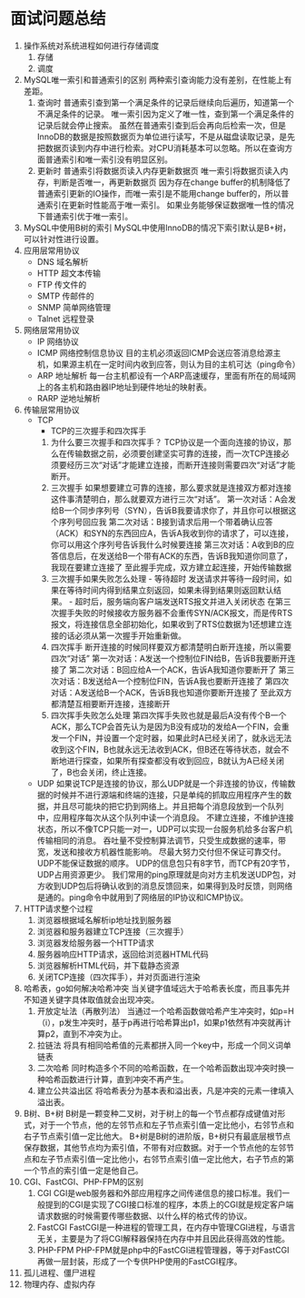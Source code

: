 # 面试问题总结

1. 操作系统对系统进程如何进行存储调度
	1. 存储
	2. 调度
2. MySQL唯一索引和普通索引的区别
两种索引查询能力没有差别，在性能上有差距。
	1. 查询时
	  普通索引查到第一个满足条件的记录后继续向后遍历，知道第一个不满足条件的记录。
	  唯一索引因为定义了唯一性，查到第一个满足条件的记录后就会停止搜索。
	  虽然在普通索引查到后会再向后检索一次，但是InnoDB的数据是按照数据页为单位进行读写，不是从磁盘读取记录，是先把数据页读到内存中进行检索。对CPU消耗基本可以忽略。所以在查询方面普通索引和唯一索引没有明显区别。
	2. 更新时
	  普通索引将数据页读入内存更新数据页
	  唯一索引将数据页读入内存，判断是否唯一，再更新数据页
	  因为存在change buffer的机制降低了普通索引更新的IO操作，而唯一索引是不能用change buffer的，所以普通索引在更新时性能高于唯一索引。
	  如果业务能够保证数据唯一性的情况下普通索引优于唯一索引。
3. MySQL中使用B树的索引
  MySQL中使用InnoDB的情况下索引默认是B+树，可以针对性进行设置。
4. 应用层常用协议
	- DNS 域名解析
	- HTTP 超文本传输
	- FTP 传文件的
	- SMTP 传邮件的
	- SNMP 简单网络管理
	- Talnet 远程登录
5. 网络层常用协议
	- IP 网络协议
	- ICMP 网络控制信息协议
	  目的主机必须返回ICMP会送应答消息给源主机，如果源主机在一定时间内收到应答，则认为目的主机可达（ping命令）
	- ARP 地址解析
	  每一台主机都设有一个ARP高速缓存，里面有所在的局域网上的各主机和路由器IP地址到硬件地址的映射表。
	- RARP 逆地址解析
6. 传输层常用协议
	- TCP
		- TCP的三次握手和四次挥手
		1. 为什么要三次握手和四次挥手？
		    TCP协议是一个面向连接的协议，那么在传输数据之前，必须要创建坚实可靠的连接，而一次TCP连接必须要经历三次“对话”才能建立连接，而断开连接则需要四次“对话”才能断开。
		2. 三次握手
		    如果想要建立可靠的连接，那么要求就是连接双方都对连接这件事清楚明白，那么就要双方进行三次“对话”。
		    第一次对话：A会发给B一个同步序列号（SYN），告诉B我要请求你了，并且你可以根据这个序列号回应我
		    第二次对话：B接到请求后用一个带着确认应答（ACK）和SYN的东西回应A，告诉A我收到你的请求了，可以连接，你可以用这个序列号告诉我什么时候要连接
		    第三次对话：A收到B的应答信息后，在发送给B一个带有ACK的东西，告诉B我知道你同意了，我现在要建立连接了
		    至此握手完成，双方建立起连接，开始传输数据
		3. 三次握手如果失败怎么处理
		  - 等待超时
		    发送请求并等待一段时间，如果在等待时间内得到结果立刻返回，如果未得到结果则返回默认结果。
		  - 超时后，服务端向客户端发送RTS报文并进入关闭状态
		    在第三次握手失败的时候接收方服务器不会重传SYN/ACK报文，而是传RTS报文，将连接信息全部初始化，如果收到了RTS位数据为1还想建立连接的话必须从第一次握手开始重新做。
		4. 四次挥手
		    断开连接的时候同样要双方都清楚明白断开连接，所以需要四次“对话”
		    第一次对话：A发送一个控制位FIN给B，告诉B我要断开连接了
		    第二次对话：B回应给A一个ACK，告诉A我知道你要断开了
		    第三次对话：B发送给A一个控制位FIN，告诉A我也要断开连接了
		    第四次对话：A发送给B一个ACK，告诉B我也知道你要断开连接了
		    至此双方都清楚互相要断开连接，连接断开
		5. 四次挥手失败怎么处理
		    第四次挥手失败也就是最后A没有传个B一个ACK，那么TCP会首先认为是因为B没有成功的发给A一个FIN，会重发一个FIN，并设置一个定时器，如果此时A已经关闭了，就永远无法收到这个FIN，B也就永远无法收到ACK，但B还在等待状态，就会不断地进行探查，如果所有探查都没有收到回应，B就认为A已经关闭了，B也会关闭，终止连接。
	- UDP
	  如果说TCP是连接的协议，那么UDP就是一个非连接的协议，传输数据的时候并不进行源端和终端的连接，只是单纯的抓取应用程序产生的数据，并且尽可能块的把它扔到网络上。并且把每个消息段放到一个队列中，应用程序每次从这个队列中读一个消息段。
	  不建立连接，不维护连接状态，所以不像TCP只能一对一，UDP可以实现一台服务机给多台客户机传输相同的消息。
	  吞吐量不受控制算法调节，只受生成数据的速率，带宽，发送和接收方机器性能影响。
	  尽最大努力交付但不保证可靠交付。
	  UDP不能保证数据的顺序。
	  UDP的信息包只有8字节，而TCP有20字节，UDP占用资源更少。
	  我们常用的ping原理就是向对方主机发送UDP包，对方收到UDP包后将确认收到的消息反馈回来，如果得到及时反馈，则网络是通的。ping命令中就用到了网络层的IP协议和ICMP协议。
7. HTTP请求整个过程
	1. 浏览器根据域名解析ip地址找到服务器
	2. 浏览器和服务器建立TCP连接（三次握手）
	3. 浏览器发给服务器一个HTTP请求
	4. 服务器响应HTTP请求，返回给浏览器HTML代码
	5. 浏览器解析HTML代码，并下载静态资源
	6. 关闭TCP连接（四次挥手），并对页面进行渲染
8. 哈希表，go如何解决哈希冲突
当关键字值域远大于哈希表长度，而且事先并不知道关键字具体取值就会出现冲突。
	1. 开放定址法（再散列法）
	  当通过一个哈希函数做哈希产生冲突时，如p=H（i），p发生冲突时，基于p再进行哈希算出p1，如果p1依然有冲突就再计算p2，直到不冲突为止。
	2. 拉链法
	  将具有相同哈希值的元素都拼入同一个key中，形成一个同义词单链表
	3. 二次哈希
	  同时构造多个不同的哈希函数，在一个哈希函数出现冲突时换一种哈希函数进行计算，直到冲突不再产生。
	4. 建立公共溢出区
	  将哈希表分为基本表和溢出表，凡是冲突的元素一律填入溢出表。
9. B树、B+树
  B树是一颗变种二叉树，对于树上的每一个节点都存成键值对形式，对于一个节点，他的左邻节点和左子节点索引值一定比他小，右邻节点和右子节点索引值一定比他大。
  B+树是B树的进阶版，B+树只有最底层根节点保存数据，其他节点均为索引值，不带有对应数据。对于一个节点他的左邻节点和左子节点索引值一定比他小，右邻节点索引值一定比他大，右子节点的第一个节点的索引值一定是他自己。
10. CGI、FastCGI、PHP-FPM的区别
	1. CGI
	  CGI是web服务器和外部应用程序之间传递信息的接口标准。我们一般提到的CGI是实现了CGI接口标准的程序，本质上的CGI就是规定客户端请求数据的时候需要传哪些数据、以什么样的格式传的协议。
	2. FastCGI
	  FastCGI是一种进程的管理工具，在内存中管理CGI进程，与语言无关，主要是为了将CGI解释器保持在内存中并且因此获得高效的性能。
	3. PHP-FPM
	  PHP-FPM就是php中的FastCGI进程管理器，等于对FastCGI再做一层封装，形成了一个专供PHP使用的FastCGI程序。
11. 孤儿进程、僵尸进程
12. 物理内存、虚拟内存